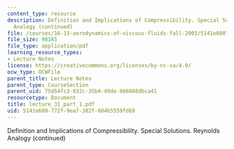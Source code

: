 ```yaml
---
content_type: resource
description: Definition and Implications of Compressibility. Special Solutions. Reynolds
  Analogy (continued)
file: /courses/16-13-aerodynamics-of-viscous-fluids-fall-2003/5141e680772f9ea7382f604b5559fd69_lecture_31_part_1.pdf
file_size: 98165
file_type: application/pdf
learning_resource_types:
- Lecture Notes
license: https://creativecommons.org/licenses/by-nc-sa/4.0/
ocw_type: OCWFile
parent_title: Lecture Notes
parent_type: CourseSection
parent_uid: 75d54fc3-032c-35b4-49de-966608dbca41
resourcetype: Document
title: lecture_31_part_1.pdf
uid: 5141e680-772f-9ea7-382f-604b5559fd69
---
```

Definition and Implications of Compressibility. Special Solutions. Reynolds Analogy (continued)